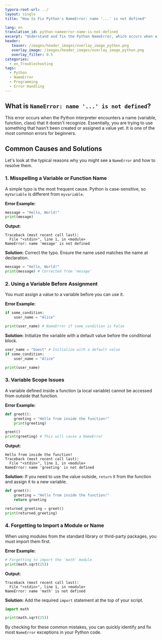```yaml
---
typora-root-url: ../
layout: single
title: "How to Fix Python's NameError: name '...' is not defined"

lang: en
translation_id: python-nameerror-name-is-not-defined
excerpt: "Understand and fix the Python NameError, which occurs when a variable or function is used before it's defined. Learn common causes like typos and scope issues."
header:
   teaser: /images/header_images/overlay_image_python.png
   overlay_image: /images/header_images/overlay_image_python.png
   overlay_filter: 0.5
categories:
  - en_Troubleshooting
tags:
  - Python
  - NameError
  - Programming
  - Error Handling
---
```


## What is `NameError: name '...' is not defined`?

This error occurs when the Python interpreter encounters a name (variable, function, class) that it doesn't recognize.
Essentially, you are trying to use something that hasn't been created or assigned a value yet.
It is one of the most common errors for beginners.

## Common Causes and Solutions

Let's look at the typical reasons why you might see a `NameError` and how to resolve them.

### 1. Misspelling a Variable or Function Name

A simple typo is the most frequent cause. Python is case-sensitive, so `myVariable` is different from `myvariable`.

**Error Example:**
```python
message = "Hello, World!"
print(mesage)
```

**Output:**
```
Traceback (most recent call last):
  File "<stdin>", line 1, in <module>
NameError: name 'mesage' is not defined
```

**Solution:**
Correct the typo. Ensure the name used matches the name at declaration.

```python
message = "Hello, World!"
print(message) # Corrected from 'mesage'
```

### 2. Using a Variable Before Assignment

You must assign a value to a variable before you can use it.

**Error Example:**
```python
if some_condition:
    user_name = "Alice"

print(user_name) # NameError if some_condition is False
```

**Solution:**
Initialize the variable with a default value before the conditional block.

```python
user_name = "Guest" # Initialize with a default value
if some_condition:
    user_name = "Alice"

print(user_name)
```

### 3. Variable Scope Issues

A variable defined inside a function (a local variable) cannot be accessed from outside that function.

**Error Example:**
```python
def greet():
    greeting = "Hello from inside the function!"
    print(greeting)

greet()
print(greeting) # This will cause a NameError
```

**Output:**
```
Hello from inside the function!
Traceback (most recent call last):
  File "<stdin>", line 1, in <module>
NameError: name 'greeting' is not defined
```

**Solution:**
If you need to use the value outside, `return` it from the function and assign it to a new variable.

```python
def greet():
    greeting = "Hello from inside the function!"
    return greeting

returned_greeting = greet()
print(returned_greeting)
```

### 4. Forgetting to Import a Module or Name

When using modules from the standard library or third-party packages, you must import them first.

**Error Example:**
```python
# Forgetting to import the 'math' module
print(math.sqrt(25))
```

**Output:**
```
Traceback (most recent call last):
  File "<stdin>", line 1, in <module>
NameError: name 'math' is not defined
```

**Solution:**
Add the required `import` statement at the top of your script.

```python
import math

print(math.sqrt(25))
```

By checking for these common mistakes, you can quickly identify and fix most `NameError` exceptions in your Python code.
